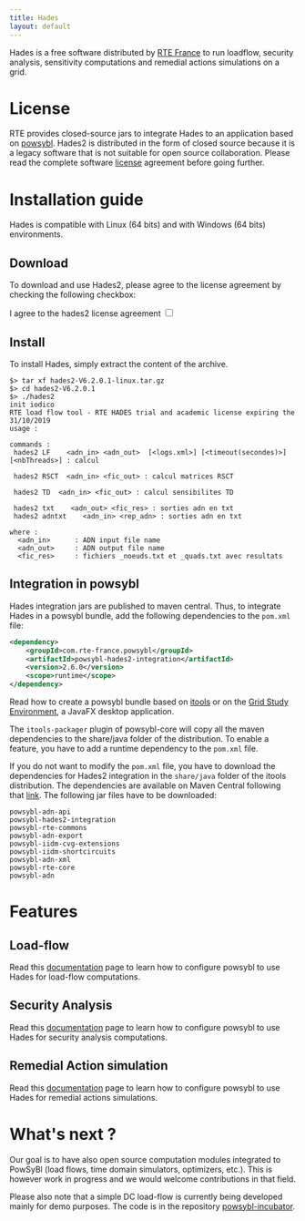 ```yaml
---
title: Hades
layout: default
---
```


Hades is a free software distributed by [RTE France](https://www.rte-france.com) to run loadflow, security analysis, sensitivity computations and remedial actions simulations on a grid.

# License

RTE provides closed-source jars to integrate Hades to an application based on [powsybl](http://www.powsybl.com). Hades2 is distributed in the form of closed source because it is a legacy software that is not suitable for open source collaboration. Please read the complete software [license](license.md) agreement before going further.

# Installation guide
Hades is compatible with Linux (64 bits) and with Windows (64 bits) environments.

## Download

<div>
To download and use Hades2, please agree to the license agreement by checking the following checkbox:<br>

<style>
#hades2-link { display: none;}
#hades2-toggle:checked + #hades2-link { display: block;}
</style>
<p></p>
<label for="hades2-toggle">I agree to the hades2 license agreement</label>
<input id="hades2-toggle" type="checkbox" name="hades2-toggle">
<div id="hades2-link">
<p> Linux distribution (64 bits): <a href="https://github.com/rte-france/hades2-distribution/releases/download/V6.4.0/hades2-V6.4.0.1.1-linux.tar.gz">hades2-V6.4.0.1.1-linux.tar.gz</a></p>
<p> Windows distribution (64 bits): <a href="https://github.com/rte-france/hades2-distribution/releases/download/V6.4.0/hades2-V6.4.0.1.1-windows.zip">hades2-V6.4.0.1.1-windows.zip</a></p>
</div>
</div>

## Install
To install Hades, simply extract the content of the archive.
```shell
$> tar xf hades2-V6.2.0.1-linux.tar.gz
$> cd hades2-V6.2.0.1
$> ./hades2
init iodico
RTE load flow tool - RTE HADES trial and academic license expiring the 31/10/2019
usage :

commands :
 hades2 LF    <adn_in> <adn_out>  [<logs.xml>] [<timeout(secondes)>] [<nbThreads>] : calcul

 hades2 RSCT  <adn_in> <fic_out> : calcul matrices RSCT

 hades2 TD  <adn_in> <fic_out> : calcul sensibilites TD

 hades2 txt    <adn_out> <fic_res> : sorties adn en txt
 hades2 adntxt    <adn_in> <rep_adn> : sorties adn en txt

where :
  <adn_in>      : ADN input file name
  <adn_out>     : ADN output file name
  <fic_res>     : fichiers _noeuds.txt et _quads.txt avec resultats

```

## Integration in powsybl
Hades integration jars are published to maven central. Thus, to integrate Hades in a powsybl bundle, add the following
dependencies to the `pom.xml` file:
```xml
<dependency>
    <groupId>com.rte-france.powsybl</groupId>
    <artifactId>powsybl-hades2-integration</artifactId>
    <version>2.6.0</version>
    <scope>runtime</scope>
</dependency>
```

Read how to create a powsybl bundle based on [itools](http://powsybl.github.io/docs/installation/itools-packager.html)
or on the [Grid Study Environment](http://powsybl.github.io/docs/installation/javafx-packager.html), a JavaFX desktop
application.

The `itools-packager` plugin of powsybl-core will copy all the maven dependencies to the share/java folder of the distribution. To enable a feature, you have to add a runtime dependency to the `pom.xml` file. 

If you do not want to modify the `pom.xml` file, you have to download the dependencies for Hades2 integration in the `share/java` folder of the itools distribution. The dependencies are available on Maven Central following that [link](https://mvnrepository.com/artifact/com.rte-france.powsybl). The following jar files have to be downloaded:
```
powsybl-adn-api
powsybl-hades2-integration
powsybl-rte-commons
powsybl-adn-export
powsybl-iidm-cvg-extensions
powsybl-iidm-shortcircuits
powsybl-adn-xml
powsybl-rte-core
powsybl-adn
```

# Features

## Load-flow
Read this [documentation](features/loadflow.md) page to learn how to configure powsybl to use Hades for load-flow computations.

## Security Analysis
Read this [documentation](features/security-analysis.md) page to learn how to configure powsybl to use Hades for security analysis
computations.

## Remedial Action simulation
Read this [documentation](features/action-simulator.md) page to learn how to configure powsybl to use Hades for remedial
actions simulations.

# What's next ?

Our goal is to have also open source computation modules integrated to PowSyBl (load flows, time domain simulators, optimizers, etc.). This is however work in progress and we would welcome contributions in that field.

Please also note that a simple DC load-flow is currently being developed mainly for demo purposes. The code is in the repository [powsybl-incubator](https://github.com/powsybl/powsybl-incubator).
